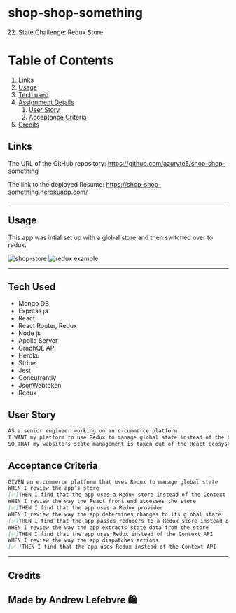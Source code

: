 # shop-shop-something
22. State Challenge: Redux Store

# Table of Contents
1. [Links](#links)
1. [Usage](#usage)
1. [Tech used](#tech-used)
1. [Assignment Details](#assignment-details)
    1. [User Story](#user-story)
    1. [Acceptance Criteria](#acceptance-criteria)
1. [Credits](#credits)

## Links
The URL of the GitHub repository: https://github.com/azuryte5/shop-shop-something

The link to the deployed Resume: https://shop-shop-something.herokuapp.com/

-----
## Usage
This app was intial set up with a global store and then switched over to redux.

![shop-store](https://user-images.githubusercontent.com/85147307/150153638-91fc7f8f-129a-4b98-80f2-080d17360f26.png)
![redux example](https://user-images.githubusercontent.com/85147307/151736739-f270e70a-e6fa-4f61-a0af-373f37dd6a3a.png)

-----
## Tech Used 
- Mongo DB
- Express js
- React
- React Router, Redux
- Node js
- Apollo Server
- GraphQL API
- Heroku
- Stripe
- Jest
- Concurrently
- JsonWebtoken
- Redux 
## User Story

```md
AS a senior engineer working on an e-commerce platform
I WANT my platform to use Redux to manage global state instead of the Context API
SO THAT my website's state management is taken out of the React ecosystem
```

## Acceptance Criteria
```md
GIVEN an e-commerce platform that uses Redux to manage global state
WHEN I review the app’s store
[✅]THEN I find that the app uses a Redux store instead of the Context API
WHEN I review the way the React front end accesses the store
[✅]THEN I find that the app uses a Redux provider
WHEN I review the way the app determines changes to its global state
[✅]THEN I find that the app passes reducers to a Redux store instead of using the Context API
WHEN I review the way the app extracts state data from the store
[✅]THEN I find that the app uses Redux instead of the Context API
WHEN I review the way the app dispatches actions
[✅ ]THEN I find that the app uses Redux instead of the Context API
```

----
## Credits
Made by Andrew Lefebvre 🛍️
-----

